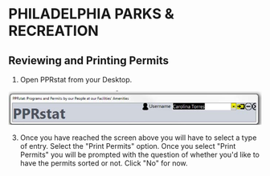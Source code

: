 # PHILADELPHIA PARKS & RECREATION

## Reviewing and Printing Permits

1. Open PPRstat from your Desktop.

[![PPRstatLogin](https://raw.githubusercontent.com/PPRPMU/PMU-playbook/master/Images/Data_Entry_-_Application_and_Permit/pprstat_login.jpg)]()

3. Once you have reached the screen above you will have to select a type of entry. Select the "Print Permits" option. Once you select "Print Permits" you will be prompted with the question of whether you'd like to have the permits sorted or not. Click "No" for now.
